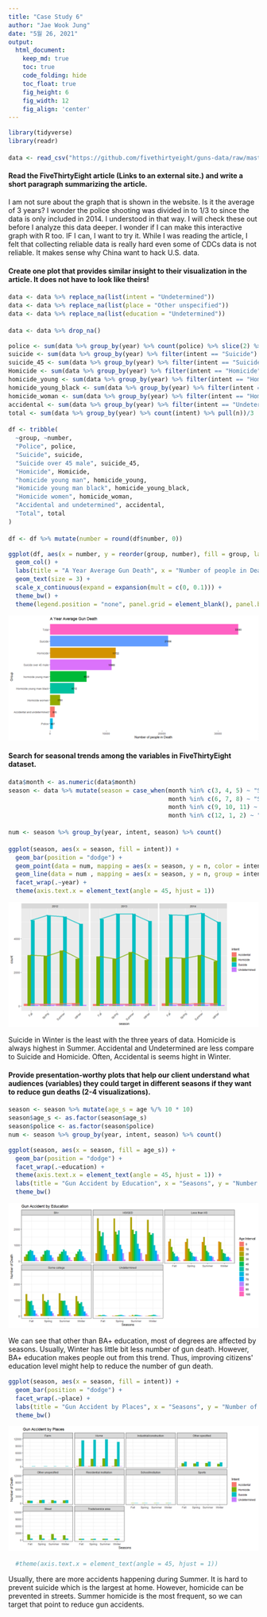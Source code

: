 ```yaml
---
title: "Case Study 6"
author: "Jae Wook Jung"
date: "5월 26, 2021"
output:
  html_document:  
    keep_md: true
    toc: true
    code_folding: hide
    toc_float: true
    fig_height: 6
    fig_width: 12
    fig_align: 'center'
---
```





```r
library(tidyverse)
library(readr)

data <- read_csv("https://github.com/fivethirtyeight/guns-data/raw/master/full_data.csv")
```


#### Read the FiveThirtyEight article (Links to an external site.) and write a short paragraph summarizing the article.

I am not sure about the graph that is shown in the website. Is it the average of 3 years? I wonder the police shooting was divided in to 1/3 to since the data is only included in 2014. I understood in that way. I will check these out before I analyze this data deeper. I wonder if I can make this interactive graph with R too. IF I can, I want to try it. While I was reading the article, I felt that collecting reliable data is really hard even some of CDCs data is not reliable. It makes sense why China want to hack U.S. data.

#### Create one plot that provides similar insight to their visualization in the article. It does not have to look like theirs!


```r
data <- data %>% replace_na(list(intent = "Undetermined"))
data <- data %>% replace_na(list(place = "Other unspecified"))
data <- data %>% replace_na(list(education = "Undetermined"))

data <- data %>% drop_na()
```


```r
police <- sum(data %>% group_by(year) %>% count(police) %>% slice(2) %>% pull(n))/3
suicide <- sum(data %>% group_by(year) %>% filter(intent == "Suicide") %>% count(intent) %>% pull(n))/3
suicide_45 <- sum(data %>% group_by(year) %>% filter(intent == "Suicide", age > 45, sex == "M") %>% count(intent) %>% pull(n))/3
Homicide <- sum(data %>% group_by(year) %>% filter(intent == "Homicide") %>% count(intent) %>% pull(n))/3
homicide_young <- sum(data %>% group_by(year) %>% filter(intent == "Homicide", age >= 15, age <= 34, sex == "M") %>% count(intent) %>% pull(n))/3
homicide_young_black <- sum(data %>% group_by(year) %>% filter(intent == "Homicide", age >= 15, age <= 34, sex == "M", race == "Black") %>% count(intent) %>% pull(n))/3
homicide_woman <- sum(data %>% group_by(year) %>% filter(intent == "Homicide", sex == "F") %>% count(intent) %>% pull(n))/3
accidental <- sum(data %>% group_by(year) %>% filter(intent == "Undetermined" | intent == "Accidental") %>% count(intent) %>% pull(n))/3
total <- sum(data %>% group_by(year) %>% count(intent) %>% pull(n))/3

df <- tribble(
  ~group, ~number,
  "Police", police,
  "Suicide", suicide,
  "Suicide over 45 male", suicide_45,
  "Homicide", Homicide,
  "homicide young man", homicide_young,
  "Homicide young man black", homicide_young_black,
  "Homicide women", homicide_woman,
  "Accidental and undetermined", accidental,
  "Total", total
)

df <- df %>% mutate(number = round(df$number, 0))
```


```r
ggplot(df, aes(x = number, y = reorder(group, number), fill = group, label = number)) +
  geom_col() +
  labs(title = "A Year Average Gun Death", x = "Number of people in Death", y = "Group") +
  geom_text(size = 3) +
  scale_x_continuous(expand = expansion(mult = c(0, 0.1))) +
  theme_bw() +
  theme(legend.position = "none", panel.grid = element_blank(), panel.border = element_blank())
```

![](Case-Study-6_files/figure-html/unnamed-chunk-4-1.png)<!-- -->

#### Search for seasonal trends among the variables in FiveThirtyEight dataset.


```r
data$month <- as.numeric(data$month)
season <- data %>% mutate(season = case_when(month %in% c(3, 4, 5) ~ "Spring",
                                             month %in% c(6, 7, 8) ~ "Summer",
                                             month %in% c(9, 10, 11) ~ "Fall",
                                             month %in% c(12, 1, 2) ~ "Winter"))

num <- season %>% group_by(year, intent, season) %>% count()

ggplot(season, aes(x = season, fill = intent)) +
  geom_bar(position = "dodge") +
  geom_point(data = num, mapping = aes(x = season, y = n, color = intent)) +
  geom_line(data = num , mapping = aes(x = season, y = n, group = intent, color = intent), size = 1.25) +
  facet_wrap(.~year) +
  theme(axis.text.x = element_text(angle = 45, hjust = 1))
```

![](Case-Study-6_files/figure-html/unnamed-chunk-5-1.png)<!-- -->

Suicide in Winter is the least with the three years of data. Homicide is always highest in Summer. Accidental and Undetermined are less compare to Suicide and Homicide. Often, Accidental is seems hight in Winter.

#### Provide presentation-worthy plots that help our client understand what audiences (variables) they could target in different seasons if they want to reduce gun deaths (2-4 visualizations).



```r
season <- season %>% mutate(age_s = age %/% 10 * 10)
season$age_s <- as.factor(season$age_s)
season$police <- as.factor(season$police)
num <- season %>% group_by(year, intent, season) %>% count()
```


```r
ggplot(season, aes(x = season, fill = age_s)) +
  geom_bar(position = "dodge") +
  facet_wrap(.~education) +
  theme(axis.text.x = element_text(angle = 45, hjust = 1)) +
  labs(title = "Gun Accident by Education", x = "Seasons", y = "Number of Death", fill = "Age Interval") +
  theme_bw()
```

![](Case-Study-6_files/figure-html/unnamed-chunk-7-1.png)<!-- -->

We can see that other than BA+ education, most of degrees are affected by seasons. Usually, Winter has little bit less number of gun death. However, BA+ education makes people out from this trend. Thus, improving citizens' education level might help to reduce the number of gun death.


```r
ggplot(season, aes(x = season, fill = intent)) +
  geom_bar(position = "dodge") +
  facet_wrap(.~place) +
  labs(title = "Gun Accident by Places", x = "Seasons", y = "Number of Death", fill = "Intent") +
  theme_bw() 
```

![](Case-Study-6_files/figure-html/unnamed-chunk-8-1.png)<!-- -->

```r
  #theme(axis.text.x = element_text(angle = 45, hjust = 1))
```

Usually, there are more accidents happening during Summer. It is hard to prevent suicide which is the largest at home. However, homicide can be prevented in streets. Summer homicide is the most frequent, so we can target that point to reduce gun accidents.
